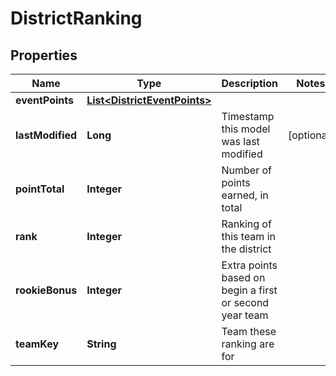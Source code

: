 
# DistrictRanking

## Properties
Name | Type | Description | Notes
------------ | ------------- | ------------- | -------------
**eventPoints** | [**List&lt;DistrictEventPoints&gt;**](DistrictEventPoints.md) |  | 
**lastModified** | **Long** | Timestamp this model was last modified |  [optional]
**pointTotal** | **Integer** | Number of points earned, in total | 
**rank** | **Integer** | Ranking of this team in the district | 
**rookieBonus** | **Integer** | Extra points based on begin a first or second year team | 
**teamKey** | **String** | Team these ranking are for |



